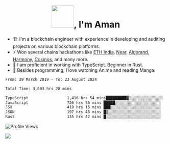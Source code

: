 <h1 align="center"><img src="https://media2.giphy.com/media/v1.Y2lkPTc5MGI3NjExZmx5c2N1N2lkbjg5NnI3ajI2ZXhxZ24yZ3cxcmJibTZrMWZkbjlxaSZlcD12MV9pbnRlcm5hbF9naWZfYnlfaWQmY3Q9Zw/AFdcYElkoNAUE/giphy.webp" width="70">, I'm Aman</h1>

- 🏗️ I'm a blockchain engineer with experience in developing and auditing projects on various blockchain platforms.
- ⚡ Won several chains hackathons like [ETH India](https://devfolio.co/projects/hivm-hybrid-intent-virtual-machine-3ba1), [Near](https://medium.com/encode-club/encode-x-near-hackathon-finale-prizewinners-and-summary-fcf6e409ab07), [Algorand](https://algorand-innovate.hackerearth.com), [Harmony](https://medium.com/harmony-one/winners-of-the-hack-the-horizon-hackathon-ae04f95b71ab), [Cosmos](https://www.hackerearth.com/challenges/hackathon/hackatom-india/), and many more.
- 🌊 I am proficient in working with TypeScript. Beginner in Rust.
- 🍣 Besides programming, I love watching Anime and reading Manga.

<!--START_SECTION:waka-->

```txt
From: 29 March 2019 - To: 23 August 2024

Total Time: 3,603 hrs 28 mins

TypeScript                 1,416 hrs 54 mins█████████▓░░░░░░░░░░░░░░░   39.32 %
JavaScript                 726 hrs 56 mins █████░░░░░░░░░░░░░░░░░░░░   20.17 %
JSX                        410 hrs 16 mins ███░░░░░░░░░░░░░░░░░░░░░░   11.39 %
JSON                       197 hrs 48 mins █▒░░░░░░░░░░░░░░░░░░░░░░░   05.49 %
Rust                       135 hrs 42 mins █░░░░░░░░░░░░░░░░░░░░░░░░   03.77 %
```

<!--END_SECTION:waka-->

![Profile Views](https://komarev.com/ghpvc/?username=amanraj1608&label=Profile%20views&color=0e75b6&style=flat-square)

![](https://hit.yhype.me/github/profile?user_id=42104907)

